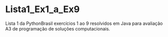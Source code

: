# Lista1_Ex1_a_Ex9
Lista 1 da PythonBrasil exercícios 1 ao 9 resolvidos em Java para avaliação A3 de programação de soluções computacionais.
